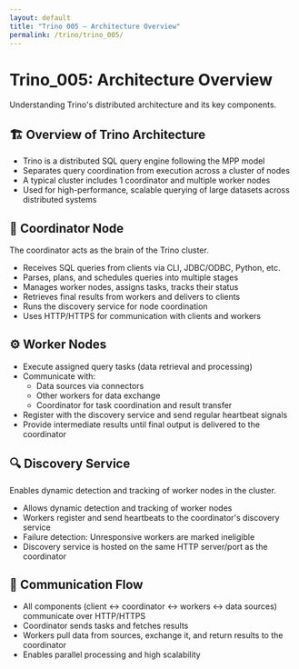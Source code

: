 ```yaml
---
layout: default
title: "Trino 005 – Architecture Overview"
permalink: /trino/trino_005/
---
```


<div class="container">
  <h1>Trino_005: Architecture Overview</h1>

  <div class="highlight">
    <p>Understanding Trino's <span class="emphasis">distributed architecture</span> and its key components.</p>
  </div>

  <h2><span class="emoji">🏗️</span> Overview of Trino Architecture</h2>
  <ul>
    <li>Trino is a <span class="emphasis">distributed SQL query engine</span> following the <span class="emphasis">MPP</span> model</li>
    <li>Separates query coordination from execution across a <span class="emphasis">cluster of nodes</span></li>
    <li>A typical cluster includes <span class="emphasis">1 coordinator</span> and <span class="emphasis">multiple worker nodes</span></li>
    <li>Used for high-performance, scalable querying of large datasets across distributed systems</li>
  </ul>

  <h2><span class="emoji">🧠</span> Coordinator Node</h2>
  <div class="highlight">
    <p>The coordinator acts as the <span class="emphasis">brain</span> of the Trino cluster.</p>
  </div>
  <ul>
    <li><span class="emphasis">Receives SQL queries</span> from clients via CLI, JDBC/ODBC, Python, etc.</li>
    <li><span class="emphasis">Parses, plans, and schedules</span> queries into multiple stages</li>
    <li><span class="emphasis">Manages worker nodes</span>, assigns tasks, tracks their status</li>
    <li>Retrieves final results from workers and delivers to clients</li>
    <li>Runs the <span class="emphasis">discovery service</span> for node coordination</li>
    <li>Uses <span class="emphasis">HTTP/HTTPS</span> for communication with clients and workers</li>
  </ul>

  <h2><span class="emoji">⚙️</span> Worker Nodes</h2>
  <ul>
    <li><span class="emphasis">Execute assigned query tasks</span> (data retrieval and processing)</li>
    <li>Communicate with:
      <ul>
        <li><span class="emphasis">Data sources</span> via connectors</li>
        <li><span class="emphasis">Other workers</span> for data exchange</li>
        <li><span class="emphasis">Coordinator</span> for task coordination and result transfer</li>
      </ul>
    </li>
    <li><span class="emphasis">Register with the discovery service</span> and send regular heartbeat signals</li>
    <li>Provide intermediate results until final output is delivered to the coordinator</li>
  </ul>

  <h2><span class="emoji">🔍</span> Discovery Service</h2>
  <div class="highlight">
    <p>Enables <span class="emphasis">dynamic detection and tracking</span> of worker nodes in the cluster.</p>
  </div>
  <ul>
    <li>Allows <span class="emphasis">dynamic detection and tracking</span> of worker nodes</li>
    <li>Workers <span class="emphasis">register and send heartbeats</span> to the coordinator's discovery service</li>
    <li><span class="emphasis">Failure detection</span>: Unresponsive workers are marked ineligible</li>
    <li>Discovery service is hosted on the <span class="emphasis">same HTTP server/port</span> as the coordinator</li>
  </ul>

  <h2><span class="emoji">🔄</span> Communication Flow</h2>
  <ul>
    <li>All components (client ↔ coordinator ↔ workers ↔ data sources) <span class="emphasis">communicate over HTTP/HTTPS</span></li>
    <li><span class="emphasis">Coordinator</span> sends tasks and fetches results</li>
    <li><span class="emphasis">Workers</span> pull data from sources, exchange it, and return results to the coordinator</li>
    <li>Enables <span class="emphasis">parallel processing</span> and high scalability</li>
  </ul>


</div>